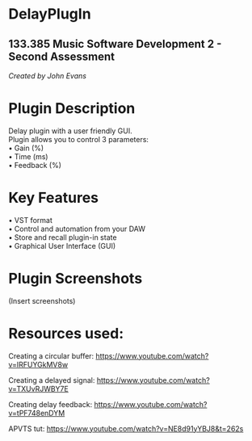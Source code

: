 # DelayPlugIn

## 133.385 Music Software Development 2 - Second Assessment
*Created by John Evans*

# Plugin Description

Delay plugin with a user friendly GUI.                  
Plugin allows you to control 3 parameters:                
• Gain (%)                  
• Time (ms)                   
• Feedback (%)

# Key Features                    

• VST format                      
• Control and automation from your DAW                          
• Store and recall plugin-in state                        
• Graphical User Interface (GUI)

# Plugin Screenshots

(Insert screenshots)

# Resources used:

Creating a circular buffer:
https://www.youtube.com/watch?v=IRFUYGkMV8w

Creating a delayed signal:
https://www.youtube.com/watch?v=TXUvRJWBY7E

Creating delay feedback:
https://www.youtube.com/watch?v=tPF748enDYM

APVTS tut:
https://www.youtube.com/watch?v=NE8d91yYBJ8&t=262s
